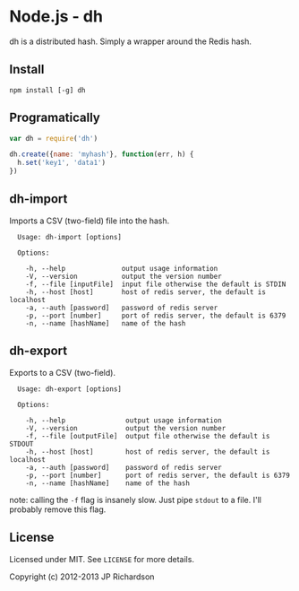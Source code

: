 Node.js - dh
============

dh is a distributed hash. Simply a wrapper around the Redis hash.



Install
-------

    npm install [-g] dh



Programatically
---------------

```js
var dh = require('dh')

dh.create({name: 'myhash'}, function(err, h) {
  h.set('key1', 'data1')
})
```
      

dh-import
---------

Imports a CSV (two-field) file into the hash.

      Usage: dh-import [options]

      Options:

        -h, --help              output usage information
        -V, --version           output the version number
        -f, --file [inputFile]  input file otherwise the default is STDIN
        -h, --host [host]       host of redis server, the default is localhost
        -a, --auth [password]   password of redis server
        -p, --port [number]     port of redis server, the default is 6379
        -n, --name [hashName]   name of the hash



dh-export
---------

Exports to a CSV (two-field).

      Usage: dh-export [options]

      Options:

        -h, --help               output usage information
        -V, --version            output the version number
        -f, --file [outputFile]  output file otherwise the default is STDOUT
        -h, --host [host]        host of redis server, the default is localhost
        -a, --auth [password]    password of redis server
        -p, --port [number]      port of redis server, the default is 6379
        -n, --name [hashName]    name of the hash

note: calling the `-f` flag is insanely slow. Just pipe `stdout` to a file. I'll probably remove this flag.


License
---------

Licensed under MIT. See `LICENSE` for more details.

Copyright (c) 2012-2013 JP Richardson

